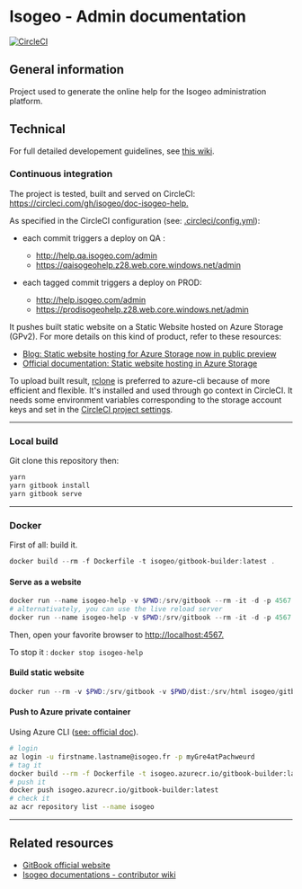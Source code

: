 # Isogeo - Admin documentation

[![CircleCI](https://circleci.com/gh/isogeo/doc-admin.svg?style=svg)](https://circleci.com/gh/isogeo/doc-admin)

## General information

Project used to generate the online help for the Isogeo administration platform.

## Technical

For full detailed developement guidelines, see [this wiki](https://github.com/isogeo/doc-homepage/wiki).

### Continuous integration

The project is tested, built and served on CircleCI: <https://circleci.com/gh/isogeo/doc-isogeo-help.>

As specified in the CircleCI configuration (see: [.circleci/config.yml](https://github.com/isogeo/doc-isogeo-help/blob/master/.circleci/config.yml)):

- each commit triggers a deploy on QA :

  - <http://help.qa.isogeo.com/admin>
  - <https://qaisogeohelp.z28.web.core.windows.net/admin>

- each tagged commit triggers a deploy on PROD:

  - <http://help.isogeo.com/admin>
  - <https://prodisogeohelp.z28.web.core.windows.net/admin>

It pushes built static website on a Static Website hosted on Azure Storage (GPv2). For more details on this kind of product, refer to these resources:

- [Blog: Static website hosting for Azure Storage now in public preview](https://azure.microsoft.com/en-us/blog/azure-storage-static-web-hosting-public-preview/)
- [Official documentation: Static website hosting in Azure Storage](https://docs.microsoft.com/fr-fr/azure/storage/blobs/storage-blob-static-website)

To upload built result, [rclone](https://rclone.org/azureblob/) is preferred to azure-cli because of more efficient and flexible. It's installed and used through go context in CircleCI. It needs some environment variables corresponding to the storage account keys and set in the [CircleCI project settings](https://circleci.com/gh/isogeo/doc-isogeo-help/edit#env-vars).

----

### Local build

Git clone this repository then:

```powershell
yarn
yarn gitbook install
yarn gitbook serve
```

----

### Docker

First of all: build it.

```powershell
docker build --rm -f Dockerfile -t isogeo/gitbook-builder:latest .
```

#### Serve as a website

```powershell
docker run --name isogeo-help -v $PWD:/srv/gitbook --rm -it -d -p 4567:4567 isogeo/gitbook-builder:latest
# alternativately, you can use the live reload server
docker run --name isogeo-help -v $PWD:/srv/gitbook --rm -it -d -p 4567:4567 -p 35729:35729 isogeo/gitbook-builder:latest
```

Then, open your favorite browser to <http://localhost:4567.>

To stop it : ```docker stop isogeo-help```

#### Build static website

```powershell
docker run --rm -v $PWD:/srv/gitbook -v $PWD/dist:/srv/html isogeo/gitbook-builder gitbook build . /srv/html
```

#### Push to Azure private container

Using Azure CLI ([see: official doc](https://docs.microsoft.com/en-us/azure/container-registry/container-registry-get-started-docker-cli)).

```bash
# login
az login -u firstname.lastname@isogeo.fr -p myGre4atPachweurd
# tag it
docker build --rm -f Dockerfile -t isogeo.azurecr.io/gitbook-builder:latest .
# push it
docker push isogeo.azurecr.io/gitbook-builder:latest
# check it
az acr repository list --name isogeo
```

----

## Related resources

- [GitBook official website](https://www.gitbook.com)
- [Isogeo documentations - contributor wiki](https://github.com/isogeo/doc-homepage/wiki)
